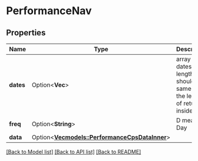 # PerformanceNav

## Properties

Name | Type | Description | Notes
------------ | ------------- | ------------- | -------------
**dates** | Option<**Vec<String>**> | array of dates, the length should be same as the length of returns inside data. | [optional]
**freq** | Option<**String**> | D means Day | [optional]
**data** | Option<[**Vec<models::PerformanceCpsDataInner>**](performance_cps_data_inner.md)> |  | [optional]

[[Back to Model list]](../README.md#documentation-for-models) [[Back to API list]](../README.md#documentation-for-api-endpoints) [[Back to README]](../README.md)


